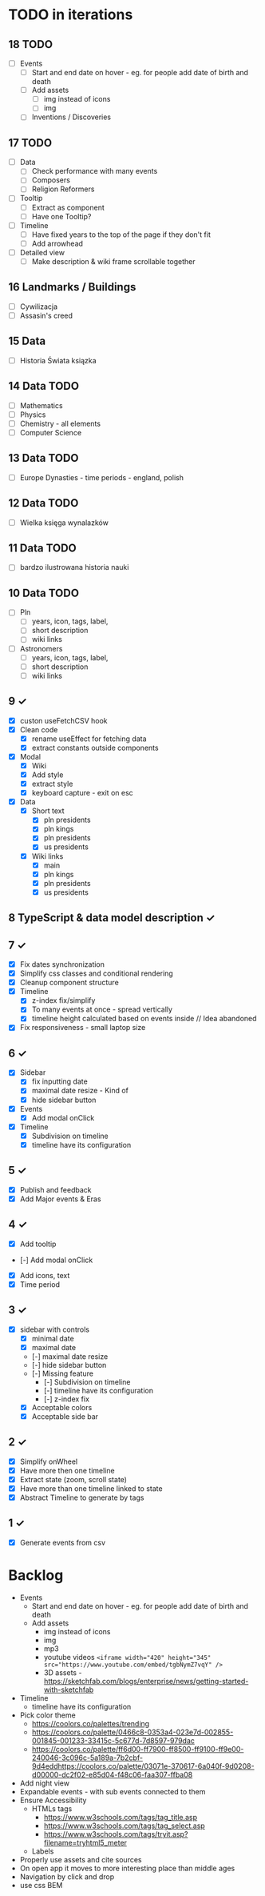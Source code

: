 # TODO in iterations

## 18 TODO
* [ ] Events
  * [ ] Start and end date on hover - eg. for people add date of birth and death
  * [ ] Add assets
    * [ ] img instead of icons
    * [ ] img
  * [ ] Inventions / Discoveries

## 17 TODO
* [ ] Data
  * [ ] Check performance with many events
  * [ ] Composers
  * [ ] Religion Reformers
* [ ] Tooltip
  * [ ] Extract as component
  * [ ] Have one Tooltip?
* [ ] Timeline
  * [ ] Have fixed years to the top of the page if they don't fit
  * [ ] Add arrowhead
* [ ] Detailed view
  * [ ] Make description & wiki frame scrollable together

## 16 Landmarks / Buildings
* [ ] Cywilizacja
* [ ] Assasin's creed

## 15 Data
* [ ] Historia Świata ksiązka

## 14 Data TODO
* [ ] Mathematics
* [ ] Physics
* [ ] Chemistry - all elements
* [ ] Computer Science

## 13 Data TODO
* [ ] Europe Dynasties - time periods - england, polish

## 12 Data TODO
* [ ] Wielka księga wynalazków

## 11 Data TODO
* [ ] bardzo ilustrowana historia nauki

## 10 Data TODO
* [ ] Pln
  * [ ] years, icon, tags, label, 
  * [ ] short description
  * [ ] wiki links
* [ ] Astronomers
  * [ ] years, icon, tags, label, 
  * [ ] short description
  * [ ] wiki links

## 9 &check;
* [X] custon useFetchCSV hook
* [X] Clean code
  * [X] rename useEffect for fetching data
  * [X] extract constants outside components
* [X] Modal
  * [X] Wiki
  * [X] Add style
  * [X] extract style
  * [X] keyboard capture - exit on esc
* [X] Data
  * [X] Short text
    * [X] pln presidents
    * [X] pln kings
    * [X] pln presidents
    * [X] us presidents
  * [X] Wiki links
    * [X] main
    * [X] pln kings
    * [X] pln presidents
    * [X] us presidents

## 8 TypeScript & data model description &check;

## 7 &check;
* [X] Fix dates synchronization
* [X] Simplify css classes and conditional rendering
* [X] Cleanup component structure
* [X] Timeline
  * [X] z-index fix/simplify
  * [X] To many events at once - spread vertically
  * [X] timeline height calculated based on events inside // Idea abandoned
* [X] Fix responsiveness - small laptop size

## 6 &check;
* [X] Sidebar 
  * [X] fix inputting date
  * [X] maximal date resize - Kind of
  * [X] hide sidebar button
* [X] Events
  * [X] Add modal onClick
* [X] Timeline
  * [X] Subdivision on timeline
  * [X] timeline have its configuration

## 5 &check;
* [x] Publish and feedback
* [x] Add Major events & Eras

## 4 &check;
* [X] Add tooltip
* [-] Add modal onClick
* [X] Add icons, text
* [X] Time period

## 3 &check;
* [X] sidebar with controls 
  * [X] minimal date
  * [X] maximal date
  * [-] maximal date resize
  * [-] hide sidebar button
  * [-] Missing feature
    * [-] Subdivision on timeline
    * [-] timeline have its configuration
    * [-] z-index fix
  * [X] Acceptable colors
  * [X] Acceptable side bar

## 2 &check;
* [X] Simplify onWheel
* [X] Have more then one timeline
* [X] Extract state (zoom, scroll state)
* [X] Have more than one timeline linked to state 
* [X] Abstract Timeline to generate by tags

## 1 &check;
* [X] Generate events from csv

# Backlog
* Events
  * Start and end date on hover - eg. for people add date of birth and death
  * Add assets
    * img instead of icons
    * img
    * mp3
    * youtube videos
```<iframe width="420" height="345" src="https://www.youtube.com/embed/tgbNymZ7vqY" />```
    * 3D assets - https://sketchfab.com/blogs/enterprise/news/getting-started-with-sketchfab
* Timeline
  * timeline have its configuration
* Pick color theme
  * https://coolors.co/palettes/trending
  * https://coolors.co/palette/0466c8-0353a4-023e7d-002855-001845-001233-33415c-5c677d-7d8597-979dac
  * https://coolors.co/palette/ff6d00-ff7900-ff8500-ff9100-ff9e00-240046-3c096c-5a189a-7b2cbf-9d4eddhttps://coolors.co/palette/03071e-370617-6a040f-9d0208-d00000-dc2f02-e85d04-f48c06-faa307-ffba08
* Add night view
* Expandable events - with sub events connected to them
* Ensure Accessibility
  * HTMLs tags
    * https://www.w3schools.com/tags/tag_title.asp
    * https://www.w3schools.com/tags/tag_select.asp
    * https://www.w3schools.com/tags/tryit.asp?filename=tryhtml5_meter
  * Labels
* Properly use assets and cite sources
* On open app it moves to more interesting place than middle ages
* Navigation by click and drop
* use css BEM